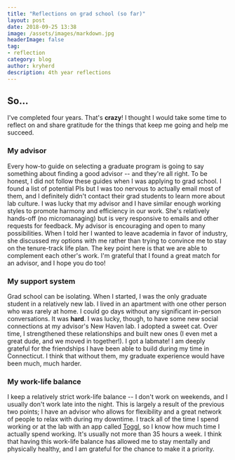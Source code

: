 ```yaml
---
title: "Reflections on grad school (so far)"
layout: post
date: 2018-09-25 13:38
image: /assets/images/markdown.jpg
headerImage: false
tag:
- reflection
category: blog
author: kryherd
description: 4th year reflections
---
```


## So...

I've completed four years. That's **crazy**! I thought I would take some time to reflect on and share gratitude for the things that keep me going and help me succeed.

### My advisor

Every how-to guide on selecting a graduate program is going to say something about finding a good advisor -- and they're all right. To be honest, I did not follow these guides when I was applying to grad school. I found a list of potential PIs but I was too nervous to actually email most of them, and I definitely didn't contact their grad students to learn more about lab culture. I was lucky that my advisor and I have similar enough working styles to promote harmony and efficiency in our work. She's relatively hands-off (no micromanaging) but is very responsive to emails and other requests for feedback. My advisor is encouraging and open to many possibilities. When I told her I wanted to leave academia in favor of industry, she discussed my options with me rather than trying to convince me to stay on the tenure-track life plan. The key point here is that we are able to complement each other's work. I'm grateful that I found a great match for an advisor, and I hope you do too!

### My support system

Grad school can be isolating. When I started, I was the only graduate student in a relatively new lab. I lived in an apartment with one other person who was rarely at home. I could go days without any significant in-person conversations. It was **hard**. I was lucky, though, to have some new social connections at my advisor's New Haven lab. I adopted a sweet cat. Over time, I strengthened these relationships and built new ones (I even met a great dude, and we moved in together!). I got a labmate! I am deeply grateful for the friendships I have been able to build during my time in Connecticut. I think that without them, my graduate experience would have been much, much harder.

### My work-life balance

I keep a relatively strict work-life balance -- I don't work on weekends, and I usually don't work late into the night. This is largely a result of the previous two points; I have an advisor who allows for flexibility and a great network of people to relax with during my downtime. I track all of the time I spend working or at the lab with an app called [Toggl](https://toggl.com/), so I know how much time I actually spend working. It's usually not more than 35 hours a week. I think that having this work-life balance has allowed me to stay mentally and physically healthy, and I am grateful for the chance to make it a priority.